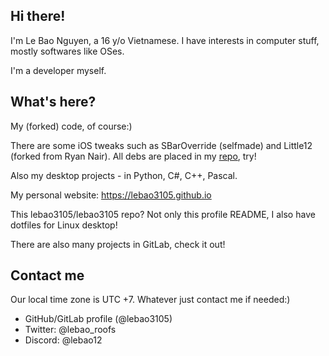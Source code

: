 ## Hi there!

I'm Le Bao Nguyen, a 16 y/o Vietnamese. I have interests in computer stuff, mostly softwares like OSes.

I'm a developer myself.

## What's here?

My (forked) code, of course:)

There are some iOS tweaks such as SBarOverride (selfmade) and Little12 (forked from Ryan Nair). All debs are placed in my [repo](https://lebao3105.github.io/repo), try!

Also my desktop projects - in Python, C#, C++, Pascal.

My personal website: https://lebao3105.github.io

This lebao3105/lebao3105 repo? Not only this profile README, I also have dotfiles for Linux desktop!

There are also many projects in GitLab, check it out!

## Contact me

Our local time zone is UTC +7. Whatever just contact me if needed:)

* GitHub/GitLab profile (@lebao3105)
* Twitter: @lebao_roofs
* Discord: @lebao12
